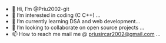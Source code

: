 - 👋 Hi, I’m @Priu2002-git
- 👀 I’m interested in coding (C C++) ...
- 🌱 I’m currently learning DSA and web development...
- 💞️ I’m looking to collaborate on open source projects ...
- 📫 How to reach me mail me @ priusircar2002@gmail.com ...

<!---
Priu2002-git/Priu2002-git is a ✨ special ✨ repository because its `README.md` (this file) appears on your GitHub profile.
You can click the Preview link to take a look at your changes.
--->
